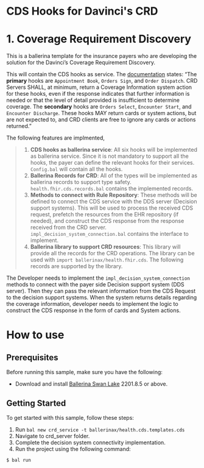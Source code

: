 # CDS Hooks for Davinci's CRD

# 1. Coverage Requirement Discovery

This is a ballerina template for the insurance payers who are developing the solution for the Davinci’s Coverage Requirement Discovery. 

This will contain the CDS hooks as service. The [documentation](https://build.fhir.org/ig/HL7/davinci-crd/hooks.html#hook-categories) states: “The **primary** hooks are `Appointment Book`, `Orders Sign`, and `Order Dispatch`. CRD Servers SHALL, at minimum, return a Coverage Information system action for these hooks, even if the response indicates that further information is needed or that the level of detail provided is insufficient to determine coverage. The **secondary** hooks are `Orders Select`, `Encounter Start`, and `Encounter Discharge`. These hooks MAY return cards or system actions, but are not expected to, and CRD clients are free to ignore any cards or actions returned.” 

The following features are implmented,
> 1. **CDS hooks as ballerina service**: All six hooks will be implemented as ballerina service. Since it is not mandatory to support all the hooks, the payer can define the relevant hooks for their services. `Config.bal` will contain all the hooks. 
> 2. **Ballerina Records for CRD**: All of the types will be implemented as ballerina records to support type safety. `health.fhir.cds.records.bal` contains the implemented records.
> 3. **Methods to connect with Rule Repository**: These methods will be defined to connect the CDS service with the DDS server (Decision support systems). This will be used to process the received CDS request, prefetch the resources from the EHR repository (if needed), and construct the CDS response from the response received from the CRD server. `impl_decision_system_connection.bal` contains the interface to implement.
> 4. **Ballerina library to support CRD resources**: This library will provide all the records for the CRD operations. The library can be used with `import ballerinax/health.fhir.cds`. The following records are supported by the library. 


The Developer needs to implement the `impl_decision_system_connection` methods to connect with the payer side Decision support system (DDS server). Then they can pass the relevant information from the CDS Request to the decision support systems. When the system returns details regarding the coverage information, developer needs to implement the logic to construct the CDS response in the form of cards and System actions. 


# How to use

## Prerequisites

Before running this sample, make sure you have the following:

- Download and install [Ballerina Swan Lake](https://ballerina.io/downloads/) 2201.8.5 or above.

## Getting Started

To get started with this sample, follow these steps:

1. Run ```bal new crd_service -t ballerinax/health.cds.templates.cds```
2. Navigate to crd_server folder. 
3. Complete the decision system connectivity implementation.
4. Run the project using the following command:

```bash
$ bal run
```
